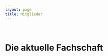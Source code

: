 ```yaml
---
layout: page
title: Mitglieder
---
```



<div class="text-left">
  <br/>
  <h1>Die aktuelle Fachschaft</h1>
</div>


